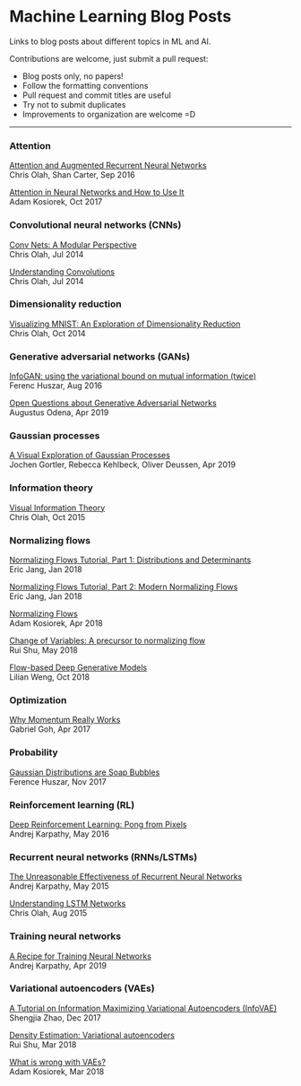 # Machine Learning Blog Posts

Links to blog posts about different topics in ML and AI.

Contributions are welcome, just submit a pull request:
* Blog posts only, no papers!
* Follow the formatting conventions
* Pull request and commit titles are useful
* Try not to submit duplicates
* Improvements to organization are welcome =D


-----

### Attention

[Attention and Augmented Recurrent Neural Networks](https://distill.pub/2016/augmented-rnns/)\
Chris Olah, Shan Carter, Sep 2016

[Attention in Neural Networks and How to Use It](http://akosiorek.github.io/ml/2017/10/14/visual-attention.html)\
Adam Kosiorek, Oct 2017

### Convolutional neural networks (CNNs)

[Conv Nets: A Modular Perspective](http://colah.github.io/posts/2014-07-Conv-Nets-Modular/)\
Chris Olah, Jul 2014

[Understanding Convolutions](http://colah.github.io/posts/2014-07-Understanding-Convolutions/)\
Chris Olah, Jul 2014

### Dimensionality reduction

[Visualizing MNIST: An Exploration of Dimensionality Reduction](http://colah.github.io/posts/2014-10-Visualizing-MNIST/)\
Chris Olah, Oct 2014

### Generative adversarial networks (GANs)

[InfoGAN: using the variational bound on mutual information (twice)](https://www.inference.vc/infogan-variational-bound-on-mutual-information-twice/)\
Ferenc Huszar, Aug 2016

[Open Questions about Generative Adversarial Networks](https://distill.pub/2019/gan-open-problems/)\
Augustus Odena, Apr 2019

### Gaussian processes

[A Visual Exploration of Gaussian Processes](https://distill.pub/2019/visual-exploration-gaussian-processes/)\
Jochen Gortler, Rebecca Kehlbeck, Oliver Deussen, Apr 2019

### Information theory

[Visual Information Theory](http://colah.github.io/posts/2015-09-Visual-Information/)\
Chris Olah, Oct 2015


### Normalizing flows

[Normalizing Flows Tutorial, Part 1: Distributions and Determinants](https://blog.evjang.com/2018/01/nf1.html)\
Eric Jang, Jan 2018

[Normalizing Flows Tutorial, Part 2: Modern Normalizing Flows](https://blog.evjang.com/2018/01/nf2.html)\
Eric Jang, Jan 2018

[Normalizing Flows](http://akosiorek.github.io/ml/2018/04/03/norm_flows.html)\
Adam Kosiorek, Apr 2018

[Change of Variables: A precursor to normalizing flow](http://ruishu.io/2018/05/19/change-of-variables/)\
Rui Shu, May 2018

[Flow-based Deep Generative Models](https://lilianweng.github.io/lil-log/2018/10/13/flow-based-deep-generative-models.html)\
Lilian Weng, Oct 2018

### Optimization

[Why Momentum Really Works](https://distill.pub/2017/momentum/)\
Gabriel Goh, Apr 2017

### Probability

[Gaussian Distributions are Soap Bubbles](https://www.inference.vc/high-dimensional-gaussian-distributions-are-soap-bubble/)\
Ference Huszar, Nov 2017

### Reinforcement learning (RL)

[Deep Reinforcement Learning: Pong from Pixels](http://karpathy.github.io/2016/05/31/rl/)\
Andrej Karpathy, May 2016

### Recurrent neural networks (RNNs/LSTMs)

[The Unreasonable Effectiveness of Recurrent Neural Networks](http://karpathy.github.io/2015/05/21/rnn-effectiveness/)\
Andrej Karpathy, May 2015

[Understanding LSTM Networks](http://colah.github.io/posts/2015-08-Understanding-LSTMs/)\
Chris Olah, Aug 2015

### Training neural networks

[A Recipe for Training Neural Networks](http://karpathy.github.io/2019/04/25/recipe/)\
Andrej Karpathy, Apr 2019

### Variational autoencoders (VAEs)

[A Tutorial on Information Maximizing Variational Autoencoders (InfoVAE)](https://ermongroup.github.io/blog/a-tutorial-on-mmd-variational-autoencoders/)\
Shengjia Zhao, Dec 2017

[Density Estimation: Variational autoencoders](http://ruishu.io/2018/03/14/vae/)\
Rui Shu, Mar 2018

[What is wrong with VAEs?](http://akosiorek.github.io/ml/2018/03/14/what_is_wrong_with_vaes.html)\
Adam Kosiorek, Mar 2018
